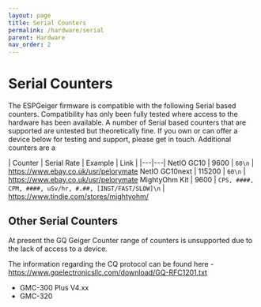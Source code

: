 ```yaml
---
layout: page
title: Serial Counters
permalink: /hardware/serial
parent: Hardware
nav_order: 2
---
```


# Serial Counters

The ESPGeiger firmware is compatible with the following Serial based counters. Compatibility has only been fully tested where access to the hardware has been available.
A number of Serial based counters that are supported are untested but theoretically fine. If you own or can offer a device below for testing and support, please get in touch.
Additional counters are a

| Counter | Serial Rate | Example | Link |
|---|---|
NetIO GC10 | 9600 | `60\n` | https://www.ebay.co.uk/usr/pelorymate
NetIO GC10next | 115200 | `60\n` | https://www.ebay.co.uk/usr/pelorymate
MightyOhm Kit | 9600 | `CPS, ####, CPM, ####, uSv/hr, #.##, [INST/FAST/SLOW]\n` | https://www.tindie.com/stores/mightyohm/

## Other Serial Counters

At present the GQ Geiger Counter range of counters is unsupported due to the lack of access to a device. 

The information regarding the CQ protocol can be found here - https://www.gqelectronicsllc.com/download/GQ-RFC1201.txt

- GMC-300 Plus V4.xx
- GMC-320